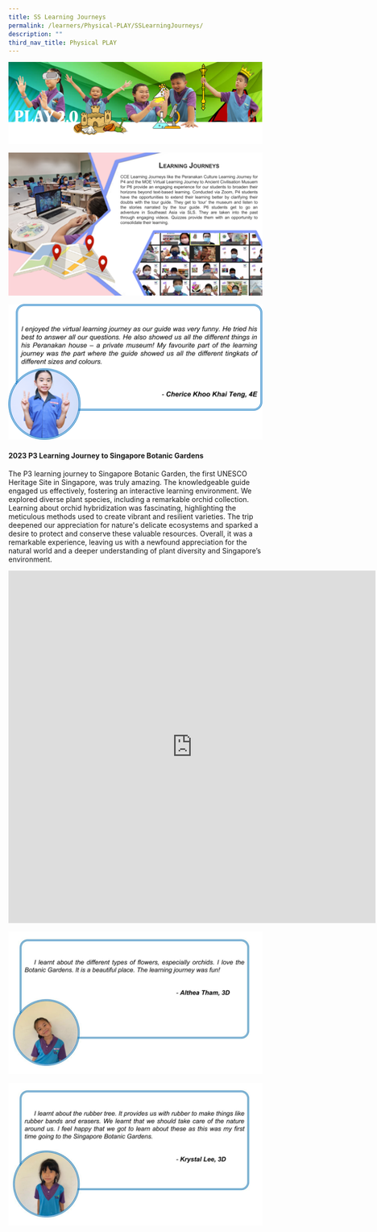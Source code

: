 ```yaml
---
title: SS Learning Journeys
permalink: /learners/Physical-PLAY/SSLearningJourneys/
description: ""
third_nav_title: Physical PLAY
---
```

![](/images/PLAYbanner.png)

![](/images/Slide2-1024x576.png)

![](/images/SS-slide5-1024x548.png)

#### 2023 P3 Learning Journey to Singapore Botanic Gardens 

The P3 learning journey to Singapore Botanic Garden, the first UNESCO Heritage Site in Singapore, was truly amazing. The knowledgeable guide engaged us effectively, fostering an interactive learning environment. We explored diverse plant species, including a remarkable orchid collection. Learning about orchid hybridization was fascinating, highlighting the meticulous methods used to create vibrant and resilient varieties. The trip deepened our appreciation for nature's delicate ecosystems and sparked a desire to protect and conserve these valuable resources. Overall, it was a remarkable experience, leaving us with a newfound appreciation for the natural world and a deeper understanding of plant diversity and Singapore’s environment.

<iframe src="https://docs.google.com/presentation/d/e/2PACX-1vQKO01D0hnlxDNvvLnCp2Bm6OL200IuCYwLOs8lkVh3PvayG0ifb9n7yBXTgoCg0Wv7zw4KmkNm3gQH/embed?start=true&amp;loop=true&amp;delayms=3000" frameborder="0" width="729" height="700" allowfullscreen="true"></iframe>

![](/images/Students'%20Reflections%202023/botanic%20lj%201.jpg)

![](/images/Students'%20Reflections%202023/botanic%20lj%202.jpg)